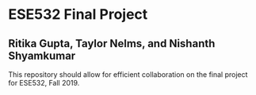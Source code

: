 # ESE532 Final Project
## Ritika Gupta, Taylor Nelms, and Nishanth Shyamkumar

This repository should allow for efficient collaboration on the final project for ESE532, Fall 2019.
